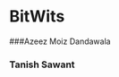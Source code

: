 # BitWits

###Azeez Moiz Dandawala <Badge text="beta" type="warning"/> <Badge text="default theme"/>


### Tanish Sawant <Badge text="beta" type="warning"/> <Badge text="default theme"/>
